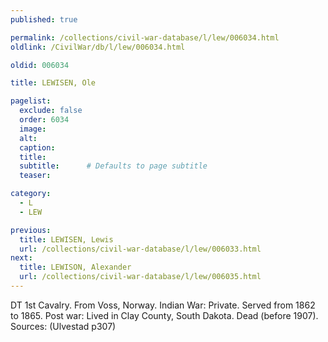```yaml
---
published: true

permalink: /collections/civil-war-database/l/lew/006034.html
oldlink: /CivilWar/db/l/lew/006034.html

oldid: 006034

title: LEWISEN, Ole

pagelist:
  exclude: false
  order: 6034
  image: 
  alt:
  caption:
  title:
  subtitle:      # Defaults to page subtitle
  teaser:

category: 
  - L 
  - LEW

previous:
  title: LEWISEN, Lewis
  url: /collections/civil-war-database/l/lew/006033.html  
next:
  title: LEWISON, Alexander
  url: /collections/civil-war-database/l/lew/006035.html   
---
```

DT 1st Cavalry. From Voss, Norway. Indian War: Private. Served from 1862 to 1865. Post war: Lived in Clay County, South Dakota. Dead (before 1907). Sources: (Ulvestad p307)